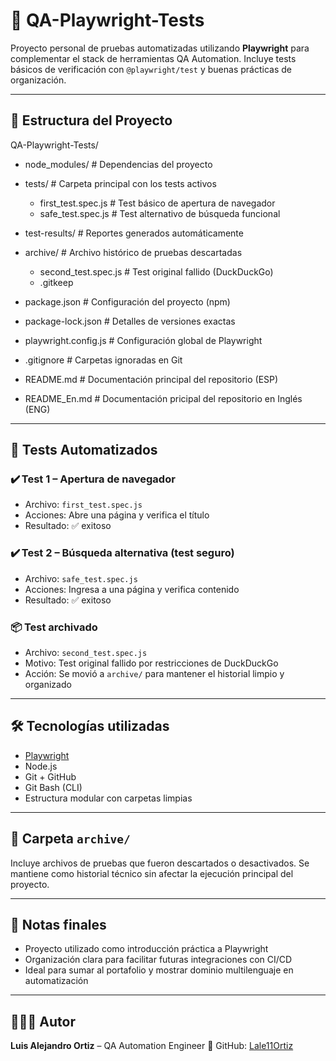 # 🧪 QA-Playwright-Tests

Proyecto personal de pruebas automatizadas utilizando **Playwright** para complementar el stack de herramientas QA Automation.
Incluye tests básicos de verificación con `@playwright/test` y buenas prácticas de organización.

---

## 📁 Estructura del Proyecto

QA-Playwright-Tests/
  - node_modules/ # Dependencias del proyecto
  - tests/ # Carpeta principal con los tests activos
    - first_test.spec.js # Test básico de apertura de navegador
    - safe_test.spec.js # Test alternativo de búsqueda funcional

  - test-results/ # Reportes generados automáticamente
  - archive/ # Archivo histórico de pruebas descartadas
     - second_test.spec.js # Test original fallido (DuckDuckGo)
     - .gitkeep

  - package.json # Configuración del proyecto (npm)
  - package-lock.json # Detalles de versiones exactas
  - playwright.config.js # Configuración global de Playwright
  - .gitignore # Carpetas ignoradas en Git
  - README.md # Documentación principal del repositorio (ESP)
  - README_En.md # Documentación pricipal del repositorio en Inglés (ENG)

---

## 🧪 Tests Automatizados

### ✔️ Test 1 – Apertura de navegador
- Archivo: `first_test.spec.js`
- Acciones: Abre una página y verifica el título
- Resultado: ✅ exitoso

### ✔️ Test 2 – Búsqueda alternativa (test seguro)
- Archivo: `safe_test.spec.js`
- Acciones: Ingresa a una página y verifica contenido
- Resultado: ✅ exitoso

### 📦 Test archivado
- Archivo: `second_test.spec.js`
- Motivo: Test original fallido por restricciones de DuckDuckGo
- Acción: Se movió a `archive/` para mantener el historial limpio y organizado

---

## 🛠 Tecnologías utilizadas

- [Playwright](https://playwright.dev/)
- Node.js
- Git + GitHub
- Git Bash (CLI)
- Estructura modular con carpetas limpias

---

## 📁 Carpeta `archive/`

Incluye archivos de pruebas que fueron descartados o desactivados.
Se mantiene como historial técnico sin afectar la ejecución principal del proyecto.

---

## 🧠 Notas finales

- Proyecto utilizado como introducción práctica a Playwright
- Organización clara para facilitar futuras integraciones con CI/CD
- Ideal para sumar al portafolio y mostrar dominio multilenguaje en automatización

---

## 👨🏽‍🚀 Autor

**Luis Alejandro Ortiz** – QA Automation Engineer
📌 GitHub: [Lale11Ortiz](https://github.com/Lale11Ortiz)